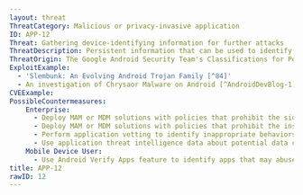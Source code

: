 ```yaml
---
layout: threat
ThreatCategory: Malicious or privacy-invasive application
ID: APP-12
Threat: Gathering device-identifying information for further attacks
ThreatDescription: Persistent information that can be used to identify or characterize a specific mobile device in one or more contexts, such as IMEI, IMSI, MAC address, phone number, mobile OS, or installed apps, may be collected by a malicious or privacy-invasive app to facilitate future attacks. These values, particularly in combination, greatly increase potential for geo-physical or behavioral tracking, device fingerprinting, and impersonation attacks against the device or its user.
ThreatOrigin: The Google Android Security Team's Classifications for Potentially Harmful Applications [^83]
ExploitExample:
  - 'Slembunk: An Evolving Android Trojan Family [^84]'
  - An investigation of Chrysaor Malware on Android [^AndroidDevBlog-1]
CVEExample:
PossibleCountermeasures:
    Enterprise:
      - Deploy MAM or MDM solutions with policies that prohibit the sideloading of apps, which may bypass security checks on the app.
      - Deploy MAM or MDM solutions with policies that prohibit the installation of apps from 3rd party (unofficial) app stores.
      - Perform application vetting to identify inappropriate behaviors by apps including permission requests made by the apps
      - Use application threat intelligence data about potential data collection risks associated with apps installed on devices
    Mobile Device User:
      - Use Android Verify Apps feature to identify apps that may abuse permissions to perform data collection.
title: APP-12
rawID: 12
---
```

